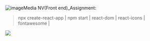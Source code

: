 ![image](https://github.com/surekha2351/media-nv-frontend/assets/121850070/4294c325-ebcb-453b-ba76-72ef81d0df02)Media NV(Front end)_Assignment:
> npx create-react-app |
> npm start |
> react-dom |
> react-icons |
> fontawesome |
<img src="https://res.cloudinary.com/drdjty87p/image/upload/v1709094498/Screenshot_2024-02-28_095656_ljy0c1.png"/>
